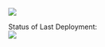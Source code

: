 <a href="https://codeclimate.com/github/codeclimate/codeclimate/maintainability"><img src="https://api.codeclimate.com/v1/badges/a99a88d28ad37a79dbf6/maintainability" /></a>

Status of Last Deployment:
<br><img src="https://github.com/<reymezis>/<frontend-project-lvl1>/workflows/<My-GithubActions-CI>/badge.svg"><br>
